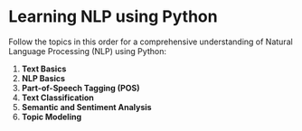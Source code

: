 # Learning NLP using Python

Follow the topics in this order for a comprehensive understanding of Natural Language Processing (NLP) using Python:

1. **Text Basics**
2. **NLP Basics**
3. **Part-of-Speech Tagging (POS)**
4. **Text Classification**
5. **Semantic and Sentiment Analysis**
6. **Topic Modeling**